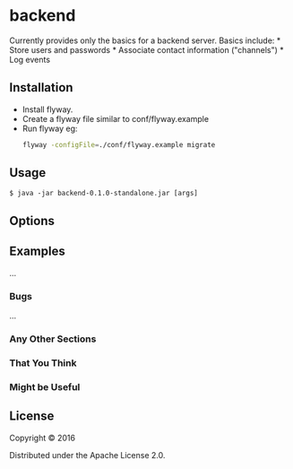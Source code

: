 # backend

Currently provides only the basics for a backend server.  Basics include:
    * Store users and passwords
    * Associate contact information ("channels")
    * Log events

## Installation
* Install flyway.
* Create a flyway file similar to conf/flyway.example
* Run flyway eg:
  ```sh
  flyway -configFile=./conf/flyway.example migrate
  ```

## Usage

    $ java -jar backend-0.1.0-standalone.jar [args]

## Options


## Examples

...

### Bugs

...

### Any Other Sections
### That You Think
### Might be Useful

## License

Copyright © 2016

Distributed under the Apache License 2.0.
